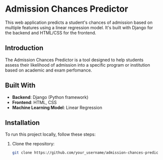 # Admission Chances Predictor

This web application predicts a student's chances of admission based on multiple features using a linear regression model. It's built with Django for the backend and HTML/CSS for the frontend.

## Introduction

The Admission Chances Predictor is a tool designed to help students assess their likelihood of admission into a specific program or institution based on academic and exam perfomance.

## Built With

- **Backend**: Django (Python framework)
- **Frontend**: HTML, CSS
- **Machine Learning Model**: Linear Regression

## Installation

To run this project locally, follow these steps:

1. Clone the repository:

   ```bash
   git clone https://github.com/your_username/admission-chances-predictor.git
